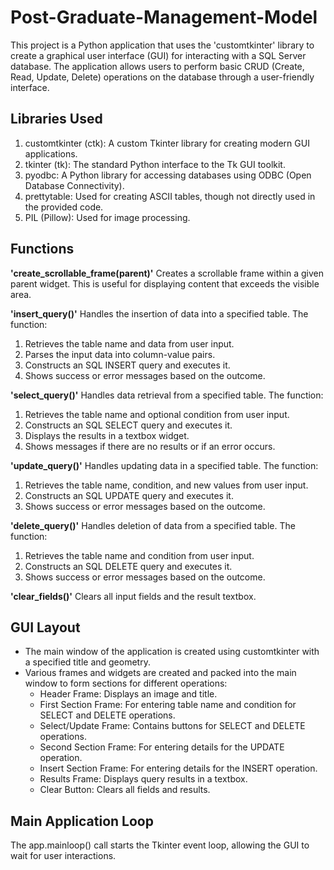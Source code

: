 # Post-Graduate-Management-Model

This project is a Python application that uses the 'customtkinter' library to create a graphical user interface (GUI) for interacting with a SQL Server database. The application allows users to perform basic CRUD (Create, Read, Update, Delete) operations on the database through a user-friendly interface.

## Libraries Used
1. customtkinter (ctk): A custom Tkinter library for creating modern GUI applications.
2. tkinter (tk): The standard Python interface to the Tk GUI toolkit.
3. pyodbc: A Python library for accessing databases using ODBC (Open Database Connectivity).
4. prettytable: Used for creating ASCII tables, though not directly used in the provided code.
5. PIL (Pillow): Used for image processing.

## Functions
**'create_scrollable_frame(parent)'**
Creates a scrollable frame within a given parent widget. This is useful for displaying content that exceeds the visible area.

**'insert_query()'**
Handles the insertion of data into a specified table. The function:

  1. Retrieves the table name and data from user input.
  2. Parses the input data into column-value pairs.
  3. Constructs an SQL INSERT query and executes it.
  4. Shows success or error messages based on the outcome.

**'select_query()'**
Handles data retrieval from a specified table. The function:

  1. Retrieves the table name and optional condition from user input.
  2. Constructs an SQL SELECT query and executes it.
  3. Displays the results in a textbox widget.
  4. Shows messages if there are no results or if an error occurs.


**'update_query()'**
Handles updating data in a specified table. The function:

  1. Retrieves the table name, condition, and new values from user input.
  2. Constructs an SQL UPDATE query and executes it.
  3. Shows success or error messages based on the outcome.


**'delete_query()'**
Handles deletion of data from a specified table. The function:

  1. Retrieves the table name and condition from user input.
  2. Constructs an SQL DELETE query and executes it.
  3. Shows success or error messages based on the outcome.


**'clear_fields()'**
Clears all input fields and the result textbox.


## GUI Layout

- The main window of the application is created using customtkinter with a specified title and geometry.
- Various frames and widgets are created and packed into the main window to form sections for different operations:
    - Header Frame: Displays an image and title.
    - First Section Frame: For entering table name and condition for SELECT and DELETE operations.
    - Select/Update Frame: Contains buttons for SELECT and DELETE operations.
    - Second Section Frame: For entering details for the UPDATE operation.
    - Insert Section Frame: For entering details for the INSERT operation.
    - Results Frame: Displays query results in a textbox.
    - Clear Button: Clears all fields and results.


## Main Application Loop

The app.mainloop() call starts the Tkinter event loop, allowing the GUI to wait for user interactions.

